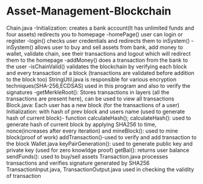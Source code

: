 # Asset-Management-Blockchain

Chain.java
    -Initialization:
        creates a bank account(It has unlimited funds and four assets)
        redirects you to homepage
    -homePage()
        user can login or register
    -login()
        checks user credentials and redirects them to inSystem()
    -inSystem()
        allows user to buy and sell assets from bank, add money to wallet, validate chain, see their transactions and logout which will redirect them to the homepage
    -addMoney()
        does a transaction from the bank to the user
    -isChainValid()
        validates the blockchain by verifying each block and every transaction of a block (transactions are validated before addition to the block too)
StringUtil.java
    is responsible for various encryption techniques(SHA-256,ECDSAS) used in this program and also to verify the signatures
    -getMerkleRoot():
        Stores transactions in layers (all the transactions are present here), can be used to view all transactions
Block.java:
    Each user has a new block (for the transactions of a user)
    Initialization: with hash of prev block and users name (used to generate hash of current block)- function calculateHash();
    calculateHash(): used to generate hash of current block by applying SHA256 to time, nonce(increases after every iteration) and
    mineBlock(): used to mine block(proof of work)
    addTransaction()-used to verify and add transaction to the block
Wallet.java
    keyPairGeneration(): used to generate public key and private key (used for zero knowldge proof)
    getBal(): returns user balance
    sendFunds(): used to buy/sell assets
Transaction.java
    processes transactions and verifies signature generated by SHA256
TransactionInput.java, TransactionOutput.java
    used in checking the validity of transaction
